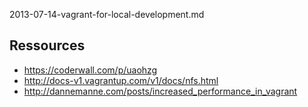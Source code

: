 2013-07-14-vagrant-for-local-development.md

## Ressources
* https://coderwall.com/p/uaohzg
* http://docs-v1.vagrantup.com/v1/docs/nfs.html
* http://dannemanne.com/posts/increased_performance_in_vagrant

